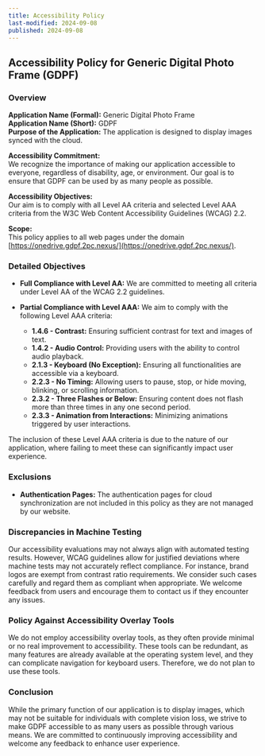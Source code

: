 ```yaml
---
title: Accessibility Policy
last-modified: 2024-09-08
published: 2024-09-08
---
```


## Accessibility Policy for Generic Digital Photo Frame (GDPF)

### Overview

**Application Name (Formal):** Generic Digital Photo Frame  
**Application Name (Short):** GDPF  
**Purpose of the Application:** The application is designed to display images synced with the cloud.

**Accessibility Commitment:**  
We recognize the importance of making our application accessible to everyone, regardless of disability, age, or environment. Our goal is to ensure that GDPF can be used by as many people as possible.

**Accessibility Objectives:**  
Our aim is to comply with all Level AA criteria and selected Level AAA criteria from the W3C Web Content Accessibility Guidelines (WCAG) 2.2.

**Scope:**  
This policy applies to all web pages under the domain [https://onedrive.gdpf.2pc.nexus/](https://onedrive.gdpf.2pc.nexus/).

### Detailed Objectives

- **Full Compliance with Level AA:** We are committed to meeting all criteria under Level AA of the WCAG 2.2 guidelines.
  
- **Partial Compliance with Level AAA:** We aim to comply with the following Level AAA criteria:
  - **1.4.6 - Contrast:** Ensuring sufficient contrast for text and images of text.
  - **1.4.2 - Audio Control:** Providing users with the ability to control audio playback.
  - **2.1.3 - Keyboard (No Exception):** Ensuring all functionalities are accessible via a keyboard.
  - **2.2.3 - No Timing:** Allowing users to pause, stop, or hide moving, blinking, or scrolling information.
  - **2.3.2 - Three Flashes or Below:** Ensuring content does not flash more than three times in any one second period.
  - **2.3.3 - Animation from Interactions:** Minimizing animations triggered by user interactions.

The inclusion of these Level AAA criteria is due to the nature of our application, where failing to meet these can significantly impact user experience.

### Exclusions

- **Authentication Pages:** The authentication pages for cloud synchronization are not included in this policy as they are not managed by our website.

### Discrepancies in Machine Testing

Our accessibility evaluations may not always align with automated testing results. However, WCAG guidelines allow for justified deviations where machine tests may not accurately reflect compliance. For instance, brand logos are exempt from contrast ratio requirements. We consider such cases carefully and regard them as compliant when appropriate. We welcome feedback from users and encourage them to contact us if they encounter any issues.

### Policy Against Accessibility Overlay Tools

We do not employ accessibility overlay tools, as they often provide minimal or no real improvement to accessibility. These tools can be redundant, as many features are already available at the operating system level, and they can complicate navigation for keyboard users. Therefore, we do not plan to use these tools.

### Conclusion

While the primary function of our application is to display images, which may not be suitable for individuals with complete vision loss, we strive to make GDPF accessible to as many users as possible through various means. We are committed to continuously improving accessibility and welcome any feedback to enhance user experience.
